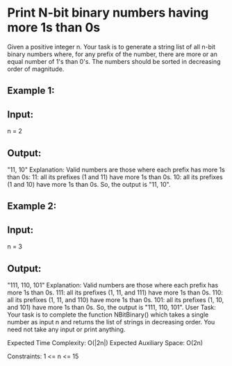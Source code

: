 # Print N-bit binary numbers having more 1s than 0s

Given a positive integer n. Your task is to generate a string list of all n-bit binary numbers where, for any prefix of the number, there are more or an equal number of 1's than 0's.
The numbers should be sorted in decreasing order of magnitude.

## Example 1:

## Input:  
n = 2
## Output: 
"11, 10"
Explanation: Valid numbers are those where each prefix has more 1s than 0s:
11: all its prefixes (1 and 11) have more 1s than 0s.
10: all its prefixes (1 and 10) have more 1s than 0s.
So, the output is "11, 10".
## Example 2:

## Input:  
n = 3
## Output: 
"111, 110, 101"
Explanation: Valid numbers are those where each prefix has more 1s than 0s.
111: all its prefixes (1, 11, and 111) have more 1s than 0s.
110: all its prefixes (1, 11, and 110) have more 1s than 0s.
101: all its prefixes (1, 10, and 101) have more 1s than 0s.
So, the output is "111, 110, 101".
User Task:
Your task is to complete the function NBitBinary() which takes a single number as input n and returns the list of strings in decreasing order.
You need not take any input or print anything.

Expected Time Complexity: O(|2n|)
Expected Auxiliary Space: O(2n)

Constraints:
1 <= n <= 15